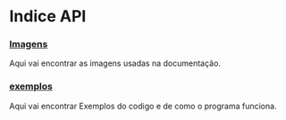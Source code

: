 # Indice API
### [Imagens](images.md)
Aqui vai encontrar as imagens usadas na documentação.


### [exemplos](examples.md)
Aqui vai encontrar Exemplos do codigo e de como o programa funciona.
